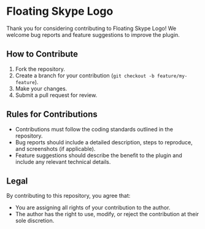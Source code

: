 # Floating Skype Logo

Thank you for considering contributing to Floating Skype Logo! We welcome bug reports and feature suggestions to improve the plugin.

## How to Contribute

1. Fork the repository.
2. Create a branch for your contribution (`git checkout -b feature/my-feature`).
3. Make your changes.
4. Submit a pull request for review.

## Rules for Contributions

- Contributions must follow the coding standards outlined in the repository.
- Bug reports should include a detailed description, steps to reproduce, and screenshots (if applicable).
- Feature suggestions should describe the benefit to the plugin and include any relevant technical details.

## Legal

By contributing to this repository, you agree that:

- You are assigning all rights of your contribution to the author.
- The author has the right to use, modify, or reject the contribution at their sole discretion.
